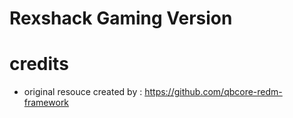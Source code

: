# Rexshack Gaming Version
 
# credits
- original resouce created by : https://github.com/qbcore-redm-framework
